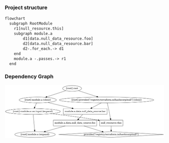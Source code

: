 ### Project structure

```mermaid
flowchart
  subgraph RootModule
    r1[null_resource.this]
    subgraph module.a
        d1[data.null_data_resource.foo]
        d2[data.null_data_resource.bar]
        d2-.for_each.-> d1
    end
    module.a -.passes.-> r1
  end
```

### Dependency Graph

![](./graph.png)

